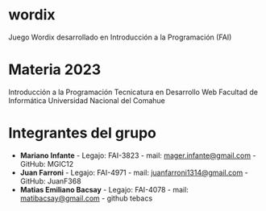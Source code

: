 # wordix
Juego Wordix desarrollado en Introducción a la Programación (FAI)

# Materia 2023

Introducción a la Programación
Tecnicatura en Desarrollo Web
Facultad de Informática
Universidad Nacional del Comahue

# Integrantes del grupo

- **Mariano Infante** - Legajo: FAI-3823 - mail: mager.infante@gmail.com - GitHub: MGIC12
- **Juan Farroni** - Legajo: FAI-4971 - mail: juanfarroni1314@gmail.com - GitHub: JuanF368
- **Matias Emiliano Bacsay** - Legajo: FAI-4078 - mail: matibacsay@gmail.com - github tebacs
